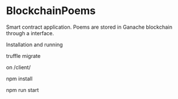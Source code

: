 # BlockchainPoems

Smart contract application. Poems are stored in Ganache blockchain through a interface.

Installation and running

truffle migrate

on /client/

npm install

npm run start

